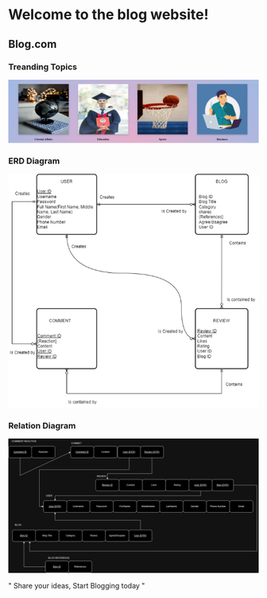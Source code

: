 # Welcome to the blog website!

## Blog.com

### Treanding Topics

![Trending Topics!](./images/Readme%20images/Screenshot%202024-10-30%20053730.png "Trending topics page")

### ERD Diagram

![ERD!](./images/Readme%20images/Assignment3_Dhyankumar_Patel_ER-Model.drawio.png "ERD diagram")

### Relation Diagram

![Relation!](./images/Readme%20images/Assignment-4(Relation).pdf.drawio.png "Relation of ERD")


" Share your ideas, Start Blogging today "

